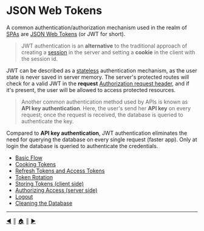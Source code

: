# JSON Web Tokens
A common authentication/authorization mechanism used in the realm of [SPAs](https://en.wikipedia.org/wiki/Single-page_application) are [JSON Web Tokens](https://en.wikipedia.org/wiki/JSON_Web_Token) (or JWT for short).

> JWT authentication is an **alternative** to the traditional approach of creating a [session](https://en.wikipedia.org/wiki/Session_(computer_science)) in the server and setting a **cookie** in the client with the session id.

JWT can be described as a [stateless](https://en.wikipedia.org/wiki/Stateless_protocol) authentication mechanism, as the user state is never saved in server memory. The server's protected routes will check for a valid JWT in the **request** [Authorization request header](https://developer.mozilla.org/en-US/docs/Web/HTTP/Headers/Authorization), and if it's present, the user will be allowed to access protected resources.

> Another common authentication method used by APIs is known as **API key authentication**. Here, the user's send her **API key** on every request; once the request is received, the database is queried to authenticate the key.

Compared to **API key authentication**, JWT authentication eliminates the need for querying the database on every single request (faster app). Only at login the database is queried to authenticate the credentials.

* [Basic Flow](./jwt/basic_flow.md)
* [Cooking Tokens](./jwt/cooking_tokens.md)
* [Refresh Tokens and Access Tokens](./jwt/refresh_tokens.md)
* [Token Rotation](./jwt/token_rotation.md)
* [Storing Tokens (client side)](./jwt/storing_tokens_client.md)
* [Authorizing Access (server side)](./jwt/authorize_access.md)
* [Logout](./jwt/logout.md)
* [Cleaning the Database](./jwt/db_cleaning.md)

---
[:arrow_backward:][back] ║ [:house:][home] ║ [:arrow_forward:][next]

<!-- navigation -->
[home]: ../README.md
[back]: ./setup.md
[next]: ./jwt/basic_flow.md